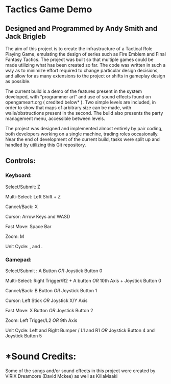 # Tactics Game Demo

## Designed and Programmed by Andy Smith and Jack Brigleb

The aim of this project is to create the infrastructure of a Tactical Role Playing Game, emulating the design of series such as Fire Emblem and Final Fantasy Tactics. The project was built so that multiple games could be made utilizing what has been created so far. The code was written in such a way as to minimize effort required to change particular design decisions, and allow for as many extensions to the project or shifts in gameplay design as possible.

The current build is a demo of the features present in the system developed, with “programmer art” and use of sound effects found on opengameart.org ( credited below* ). Two simple levels are included, in order to show that maps of arbitrary size can be made, with walls/obstructions present in the second. The build also presents the party management menu, accessible between levels.

The project was designed and implemented almost entirely by pair coding, both developers working on a single machine, trading roles occasionally. Near the end of development of the
current build, tasks were split up and handled by utilizing this Git repository.

## Controls:

### Keyboard:

Select/Submit: Z

Multi-Select: Left Shift + Z

Cancel/Back: X

Cursor: Arrow Keys and WASD

Fast Move: Space Bar

Zoom: M

Unit Cycle: , and .




### Gamepad:

Select/Submit : A Button *OR*
		Joystick Button 0

Multi-Select: 	Right Trigger/R2 + A button *OR*
		10th Axis + Joystick Button 0

Cancel/Back: 	B Button *OR* 
		Joystick Button 1

Cursor: 	Left Stick *OR*
		Joystick X/Y Axis

Fast Move: 	X Button *OR*
		Joystick Button 2

Zoom: 		Left Trigger/L2 *OR*
		9th Axis

Unit Cycle: 	Left and Right Bumper / L1 and R1 *OR*
		Joystick Button 4 and Joystick Button 5



# *Sound Credits:

Some of the songs and/or sound effects in this project were created by ViRiX Dreamcore (David Mckee) as well as KillaMaaki


